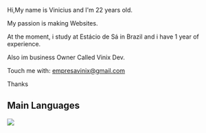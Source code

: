 Hi,My name is Vinicius and I'm 22 years old.

My passion is making Websites.

At the moment, i study at Estácio de Sá in Brazil 
and i have 1 year of experience.

Also im business Owner Called Vinix Dev.

Touch me with:
empresavinix@gmail.com


Thanks

## Main Languages


<a href="https://github.com/ViniciusBenetti">
  <img align="center" src="https://github-readme-stats.vercel.app/api/top-langs/?username=ViniciusBenetti&layout=normal&langs_count=5&theme=merko&custom_title="vinix_dev"/>
</a>


